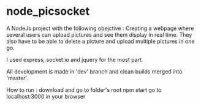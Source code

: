 # node_picsocket
A NodeJs project with the following obejctive :
  Creating a webpage where several users can upload pictures and see them display in real time.
  They also have to be able to delete a picture and upload multiple pictures in one go.

I used express, socket.io and jquery for the most part.

All development is made in 'dev' branch and clean builds merged into 'master'.

How to run : 
download and go to folder's root
npm start
go to localhost:3000 in your browser
